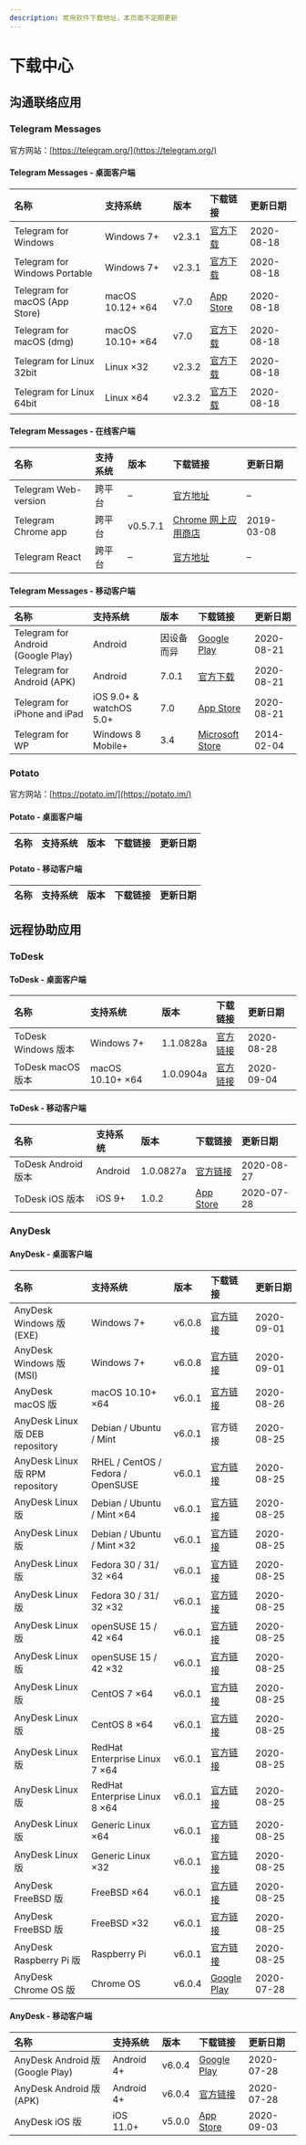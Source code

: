 ```yaml
---
description: 常用软件下载地址，本页面不定期更新
---
```


# 下载中心

## 沟通联络应用

### Telegram Messages

官方网站：[https://telegram.org/](https://telegram.org/)

#### Telegram Messages - 桌面客户端

| 名称 | 支持系统 | 版本 | 下载链接 | 更新日期 |
| :--- | :--- | :--- | :--- | :--- |
| Telegram for Windows | Windows 7+ | v2.3.1 | [官方下载](https://telegram.org/dl/desktop/win) | 2020-08-18 |
| Telegram for Windows Portable | Windows 7+ | v2.3.1 | [官方下载](https://telegram.org/dl/desktop/win_portable) | 2020-08-18 |
| Telegram for macOS \(App Store\) | macOS 10.12+ ×64 | v7.0 | [App Store](https://apps.apple.com/us/app/telegram/id747648890) | 2020-08-18 |
| Telegram for macOS \(dmg\) | macOS 10.10+ ×64 | v7.0 | [官方下载](https://osx.telegram.org/updates/Telegram.dmg) | 2020-08-18 |
| Telegram for Linux 32bit | Linux ×32 | v2.3.2 | [官方下载](https://updates.tdesktop.com/tlinux32/tsetup32.2.3.2.tar.xz) | 2020-08-18 |
| Telegram for Linux 64bit | Linux ×64 | v2.3.2 | [官方下载](https://updates.tdesktop.com/tlinux/tsetup.2.3.2.tar.xz) | 2020-08-18 |

#### Telegram Messages - 在线客户端

| 名称 | 支持系统 | 版本 | 下载链接 | 更新日期 |
| :--- | :--- | :--- | :--- | :--- |
| Telegram Web-version | 跨平台 | – | [官方地址](https://telegram.org/dl/webogram) | – |
| Telegram Chrome app | 跨平台 | v0.5.7.1 | [Chrome 网上应用商店](https://chrome.google.com/webstore/detail/telegram/clhhggbfdinjmjhajaheehoeibfljjno) | 2019-03-08 |
| Telegram React | 跨平台 | – | [官方地址](https://evgeny-nadymov.github.io/telegram-react/) | – |

#### Telegram Messages - 移动客户端

| 名称 | 支持系统 | 版本 | 下载链接 | 更新日期 |
| :--- | :--- | :--- | :--- | :--- |
| Telegram for Android \(Google Play\) | Android | 因设备而异 | [Google Play](https://play.google.com/store/apps/details?id=org.telegram.messenger) | 2020-08-21 |
| Telegram for Android \(APK\) | Android | 7.0.1 | [官方下载](https://telegram.org/dl/android/apk) | 2020-08-21 |
| Telegram for iPhone and iPad | iOS 9.0+ & watchOS 5.0+ | 7.0 | [App Store](https://apps.apple.com/app/telegram-messenger/id686449807) | 2020-08-21 |
| Telegram for WP | Windows 8 Mobile+ | 3.4 | [Microsoft Store](https://www.microsoft.com/zh-cn/p/telegram-messenger/9wzdncrdzhs0?rtc=1&activetab=pivot:overviewtab) | 2014-02-04 |

### Potato

官方网站：[https://potato.im/](https://potato.im/)

#### Potato - 桌面客户端

| 名称 | 支持系统 | 版本 | 下载链接 | 更新日期 |
| :--- | :--- | :--- | :--- | :--- |


#### Potato - 移动客户端

| 名称 | 支持系统 | 版本 | 下载链接 | 更新日期 |
| :--- | :--- | :--- | :--- | :--- |




## 远程协助应用

### ToDesk

#### ToDesk - 桌面客户端

| 名称 | 支持系统 | 版本 | 下载链接 | 更新日期 |
| :--- | :--- | :--- | :--- | :--- |
| ToDesk Windows 版本 | Windows 7+ | 1.1.0828a | [官方链接](https://update.todesk.com/setup_20200828a.exe) | 2020-08-28 |
| ToDesk macOS 版本 | macOS 10.10+ ×64 | 1.0.0904a | [官方链接](https://update.todesk.com/ToDesk1.0.0904a.pkg) | 2020-09-04 |

#### ToDesk - 移动客户端

| 名称 | 支持系统 | 版本 | 下载链接 | 更新日期 |
| :--- | :--- | :--- | :--- | :--- |
| ToDesk Android 版本 | Android | 1.0.0827a | [官方链接](https://update.todesk.com/todesk.apk) | 2020-08-27 |
| ToDesk iOS 版本 | iOS 9+ | 1.0.2 | [App Store](https://apps.apple.com/cn/app/todesk/id1519407428) | 2020-07-28 |

### AnyDesk

#### AnyDesk - 桌面客户端

| 名称 | 支持系统 | 版本 | 下载链接 | 更新日期 |
| :--- | :--- | :--- | :--- | :--- |
| AnyDesk Windows 版 \(EXE\) | Windows 7+ | v6.0.8 | [官方链接](https://download.anydesk.com/AnyDesk.exe) | 2020-09-01 |
| AnyDesk Windows 版 \(MSI\) | Windows 7+ | v6.0.8 | [官方链接](https://download.anydesk.com/AnyDesk.msi) | 2020-09-01 |
| AnyDesk macOS 版 | macOS 10.10+ ×64 | v6.0.1 | [官方链接](https://download.anydesk.com/anydesk.dmg) | 2020-08-26 |
| AnyDesk Linux 版 DEB repository | Debian / Ubuntu / Mint | v6.0.1 | 官方链接 | 2020-08-25 |
| AnyDesk Linux 版 RPM repository | RHEL / CentOS / Fedora / OpenSUSE | v6.0.1 | [官方链接](http://rpm.anydesk.com/howto.html) | 2020-08-25 |
| AnyDesk Linux 版 | Debian / Ubuntu / Mint ×64 | v6.0.1 | [官方链接](https://download.anydesk.com/linux/anydesk_6.0.1-1_amd64.deb) | 2020-08-25 |
| AnyDesk Linux 版 | Debian / Ubuntu / Mint ×32 | v6.0.1 | [官方链接](https://download.anydesk.com/linux/anydesk_6.0.1-1_i386.deb) | 2020-08-25 |
| AnyDesk Linux 版 | Fedora 30 / 31/ 32 ×64 | v6.0.1 | [官方链接](https://download.anydesk.com/linux/anydesk_6.0.1-1_x86_64.rpm) | 2020-08-25 |
| AnyDesk Linux 版 | Fedora 30 / 31/ 32 ×32 | v6.0.1 | [官方链接](https://download.anydesk.com/linux/anydesk_6.0.1-1_i686.rpm) | 2020-08-25 |
| AnyDesk Linux 版 | openSUSE 15 / 42 ×64 | v6.0.1 | [官方链接](https://download.anydesk.com/linux/anydesk_6.0.1-1_x86_64.rpm) | 2020-08-25 |
| AnyDesk Linux 版 | openSUSE 15 / 42 ×32 | v6.0.1 | [官方链接](https://download.anydesk.com/linux/anydesk_6.0.1-1_i686.rpm) | 2020-08-25 |
| AnyDesk Linux 版 | CentOS 7 ×64 | v6.0.1 | [官方链接](https://download.anydesk.com/linux/anydesk-6.0.1-1.el7.x86_64.rpm) | 2020-08-25 |
| AnyDesk Linux 版 | CentOS 8 ×64 | v6.0.1 | [官方链接](https://download.anydesk.com/linux/anydesk-6.0.1-1.el8.x86_64.rpm) | 2020-08-25 |
| AnyDesk Linux 版 | RedHat Enterprise Linux 7 ×64 | v6.0.1 | [官方链接](https://download.anydesk.com/linux/anydesk-6.0.1-1.el7.x86_64.rpm) | 2020-08-25 |
| AnyDesk Linux 版 | RedHat Enterprise Linux 8 ×64 | v6.0.1 | [官方链接](https://download.anydesk.com/linux/anydesk-6.0.1-1.el8.x86_64.rpm) | 2020-08-25 |
| AnyDesk Linux 版 | Generic Linux ×64 | v6.0.1 | [官方链接](https://download.anydesk.com/linux/anydesk-6.0.1-amd64.tar.gz) | 2020-08-25 |
| AnyDesk Linux 版 | Generic Linux ×32 | v6.0.1 | [官方链接](https://download.anydesk.com/linux/anydesk-6.0.1-i386.tar.gz) | 2020-08-25 |
| AnyDesk FreeBSD 版 | FreeBSD ×64 | v6.0.1 | [官方链接](https://download.anydesk.com/freebsd/anydesk-freebsd-6.0.1-x86_64.tar.gz) | 2020-08-25 |
| AnyDesk FreeBSD 版 | FreeBSD ×32 | v6.0.1 | [官方链接](https://download.anydesk.com/freebsd/anydesk-freebsd-6.0.1-i386.tar.gz) | 2020-08-25 |
| AnyDesk Raspberry Pi 版 | Raspberry Pi | v6.0.1 | [官方链接](https://download.anydesk.com/rpi/anydesk_6.0.1-1_armhf.deb) | 2020-08-25 |
| AnyDesk Chrome OS 版 | Chrome OS | v6.0.4 | [Google Play](https://play.google.com/store/apps/details?id=com.anydesk.anydeskandroid) | 2020-07-28 |

#### AnyDesk - 移动客户端

| 名称 | 支持系统 | 版本 | 下载链接 | 更新日期 |
| :--- | :--- | :--- | :--- | :--- |
| AnyDesk Android 版 \(Google Play\) | Android 4+ | v6.0.4 | [Google Play](https://play.google.com/store/apps/details?id=com.anydesk.anydeskandroid) | 2020-07-28 |
| AnyDesk Android 版 \(APK\) | Android 4+ | v6.0.4 | [官方链接](https://download.anydesk.com/anydesk.apk) | 2020-07-28 |
| AnyDesk iOS 版 | iOS 11.0+ | v5.0.0 | [App Store](https://apps.apple.com/us/app/anydesk/id1176131273) | 2020-09-03 |

